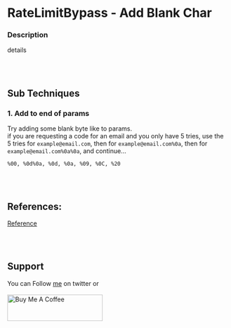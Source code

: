 # RateLimitBypass - Add Blank Char

### Description
details

<br>&nbsp;
## Sub Techniques
### 1. Add to end of params
Try adding some blank byte like to params.</br>
if you are requesting a code for an email and you only have 5 tries, use the 5 tries for `example@email.com`, then for `example@email.com%0a`, then for `example@email.com%0a%0a`, and continue...
```
%00, %0d%0a, %0d, %0a, %09, %0C, %20  
```

<br>&nbsp;
## References:
[Reference](link)</br>

<br>&nbsp;
## Support
You can Follow [me](https://twitter.com/MeAsHacker_HNA) on twitter or
<br><br><a href="https://www.buymeacoffee.com/NafisiAslH" target="_blank"><img src="https://cdn.buymeacoffee.com/buttons/v2/default-yellow.png" alt="Buy Me A Coffee" style="height: 60px !important;width: 217px !important;" ></a>
